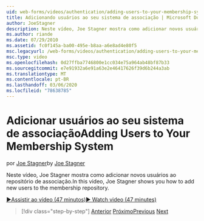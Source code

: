 ```yaml
---
uid: web-forms/videos/authentication/adding-users-to-your-membership-system
title: Adicionando usuários ao seu sistema de associação | Microsoft Docs
author: JoeStagner
description: Neste vídeo, Joe Stagner mostra como adicionar novos usuários ao repositório de associação.
ms.author: riande
ms.date: 07/29/2010
ms.assetid: fc0f145a-ba00-495e-b8aa-a6e8ad4e80f5
msc.legacyurl: /web-forms/videos/authentication/adding-users-to-your-membership-system
msc.type: video
ms.openlocfilehash: 0d27ffba7746800e1cc034e75a964ab48bf87b33
ms.sourcegitcommit: e7e91932a6e91a63e2e46417626f39d6b244a3ab
ms.translationtype: MT
ms.contentlocale: pt-BR
ms.lasthandoff: 03/06/2020
ms.locfileid: "78638785"
---
```

# <a name="adding-users-to-your-membership-system"></a><span data-ttu-id="a1c35-103">Adicionar usuários ao seu sistema de associação</span><span class="sxs-lookup"><span data-stu-id="a1c35-103">Adding Users to Your Membership System</span></span>

<span data-ttu-id="a1c35-104">por [Joe Stagner](https://github.com/JoeStagner)</span><span class="sxs-lookup"><span data-stu-id="a1c35-104">by [Joe Stagner](https://github.com/JoeStagner)</span></span>

<span data-ttu-id="a1c35-105">Neste vídeo, Joe Stagner mostra como adicionar novos usuários ao repositório de associação.</span><span class="sxs-lookup"><span data-stu-id="a1c35-105">In this video, Joe Stagner shows you how to add new users to the membership repository.</span></span>

[<span data-ttu-id="a1c35-106">&#9654;Assistir ao vídeo (47 minutos)</span><span class="sxs-lookup"><span data-stu-id="a1c35-106">&#9654; Watch video (47 minutes)</span></span>](https://channel9.msdn.com/Blogs/ASP-NET-Site-Videos/adding-users-to-your-membership-system)

> [!div class="step-by-step"]
> <span data-ttu-id="a1c35-107">[Anterior](validating-users-with-the-login-control.md)
> [Próximo](logging-users-into-your-membership-system.md)</span><span class="sxs-lookup"><span data-stu-id="a1c35-107">[Previous](validating-users-with-the-login-control.md)
[Next](logging-users-into-your-membership-system.md)</span></span>
